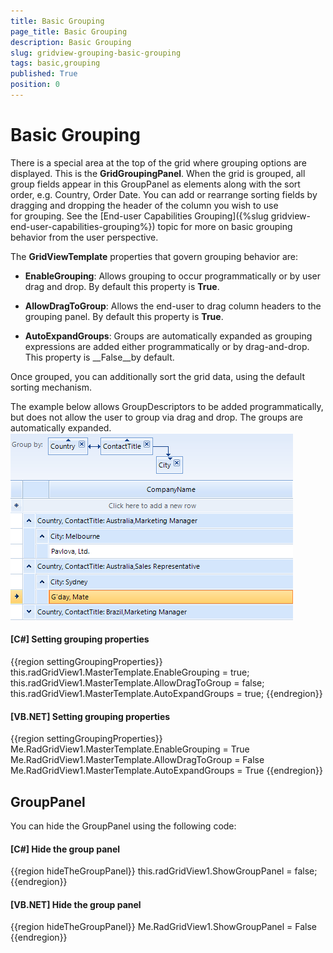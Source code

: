 ```yaml
---
title: Basic Grouping
page_title: Basic Grouping
description: Basic Grouping
slug: gridview-grouping-basic-grouping
tags: basic,grouping
published: True
position: 0
---
```


# Basic Grouping



There is a special area at the top of the grid where grouping options are displayed. This is the __GridGroupingPanel__. When the grid
      is grouped, all group fields appear in this GroupPanel as elements along with the sort order, e.g. Country, Order Date. You can add or rearrange sorting fields by 
      dragging and dropping the header of the column you wish to use for grouping.
      See the [End-user Capabilities Grouping]({%slug gridview-end-user-capabilities-grouping%}) topic 
      for more on basic grouping behavior from the user perspective.

The __GridViewTemplate__ properties that govern grouping behavior are:

* __EnableGrouping__: Allows grouping to occur programmatically or by user drag and drop. By default this property is __True__.

* __AllowDragToGroup__: Allows the end-user to drag column headers to the grouping panel. By default this property is __True__.

* __AutoExpandGroups__: Groups are automatically expanded as grouping expressions are added either programmatically or by drag-and-drop. This property is __False__by default.

Once grouped, you can additionally sort the grid data, using the default sorting mechanism.

The example below allows GroupDescriptors to be added programmatically, but does not allow the user to group via drag and drop. The groups are automatically expanded.![gridview-grouping-basic-grouping 001](images/gridview-grouping-basic-grouping001.png)

#### __[C#] Setting grouping properties__

{{region settingGroupingProperties}}
	            this.radGridView1.MasterTemplate.EnableGrouping = true;
	            this.radGridView1.MasterTemplate.AllowDragToGroup = false;
	            this.radGridView1.MasterTemplate.AutoExpandGroups = true;
	{{endregion}}



#### __[VB.NET] Setting grouping properties__

{{region settingGroupingProperties}}
	        Me.RadGridView1.MasterTemplate.EnableGrouping = True
	        Me.RadGridView1.MasterTemplate.AllowDragToGroup = False
	        Me.RadGridView1.MasterTemplate.AutoExpandGroups = True
	{{endregion}}



## GroupPanel

You can hide the GroupPanel using the following code:

#### __[C#] Hide the group panel__

{{region hideTheGroupPanel}}
	            this.radGridView1.ShowGroupPanel = false;
	{{endregion}}



#### __[VB.NET] Hide the group panel__

{{region hideTheGroupPanel}}
	        Me.RadGridView1.ShowGroupPanel = False
	{{endregion}}




